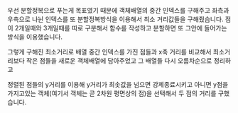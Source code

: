 우선 분할정복으로 푸는게 목표였기 때문에 객체배열의 중간 인덱스를 구해주고 좌측과 우측으로 나뉜 인덱스를 또 분할정복방식을 이용해서
최소 거리값들을 구해줬습니다.
점이 2개일때와 3개일때를 따로 구분해서 함수를 작성하고 분할하면 또 그안에 들어가는 방식을 이용했습니다.

그렇게 구해진 최소거리로 배열 중간 인덱스를 가진 점들과 x축 거리를 비교해서 최소거리보다 작은 점들을 새로운 객체배열에 담아주었고
그 배열들  다시 오름차순으로 정리하고

정렬된 점들의 y거리를 이용해 y거리가 최솟값을 넘으면 강제종료시키고
아니면 y점을 가지고있는 객체(여기서 객체는 곧 2차원 평면상의 점)을 선택해서 두 점의 거리를 구했습니다. 